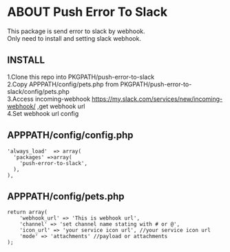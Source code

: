 # ABOUT Push Error To Slack

This package is send error to slack by webhook.  
Only need to install and setting slack webhook.

## INSTALL
1.Clone this repo into PKGPATH/push-error-to-slack  
2.Copy APPPATH/config/pets.php from PKGPATH/push-error-to-slack/config/pets.php  
3.Access incoming-webhook https://my.slack.com/services/new/incoming-webhook/ ,get webhook url  
4.Set webhook url config

## APPPATH/config/config.php
```
'always_load'  => array(
  'packages' =>array(
    'push-error-to-slack',
  ),
),
```

## APPPATH/config/pets.php
```
return array(
	'webhook_url' => 'This is webhook url',
	'channel' => 'set channel name stating with # or @',
	'icon_url' => 'your service icon url', //your service icon url
	'mode' => 'attachments' //payload or attachments
);
```
